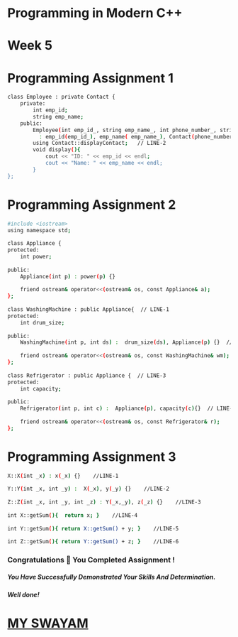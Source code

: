 # Programming in Modern C++

# Week 5 

# Programming Assignment 1

```bash
class Employee : private Contact {
    private:
        int emp_id;
        string emp_name;
    public:
        Employee(int emp_id_, string emp_name_, int phone_number_, string email_) 
          : emp_id(emp_id_), emp_name( emp_name_), Contact(phone_number_ , email_){}    // LINE-1
        using Contact::displayContact;   // LINE-2
        void display(){
            cout << "ID: " << emp_id << endl;
            cout << "Name: " << emp_name << endl;
        }
};
```

# Programming Assignment 2

```bash
#include <iostream>
using namespace std;
 
class Appliance {
protected:
    int power;
 
public:
    Appliance(int p) : power(p) {}
 
    friend ostream& operator<<(ostream& os, const Appliance& a);
};
 
class WashingMachine : public Appliance{  // LINE-1
protected:
    int drum_size;
 
public:
    WashingMachine(int p, int ds) :  drum_size(ds), Appliance(p) {}  // LINE-2
 
    friend ostream& operator<<(ostream& os, const WashingMachine& wm);
};
 
class Refrigerator : public Appliance {  // LINE-3
protected:
    int capacity;
 
public:
    Refrigerator(int p, int c) :  Appliance(p), capacity(c){}  // LINE-4
 
    friend ostream& operator<<(ostream& os, const Refrigerator& r);
};
```

# Programming Assignment 3

```bash
X::X(int _x) : x(_x) {}    //LINE-1
 
Y::Y(int _x, int _y) :  X(_x), y(_y) {}    //LINE-2
 
Z::Z(int _x, int _y, int _z) : Y(_x,_y), z(_z) {}    //LINE-3
 
int X::getSum(){  return x; }    //LINE-4 
 
int Y::getSum(){ return X::getSum() + y; }    //LINE-5
 
int Z::getSum(){ return Y::getSum() + z; }    //LINE-6
```


### Congratulations 🎉 You Completed Assignment !

##### *You Have Successfully Demonstrated Your Skills And Determination.*

#### *Well done!*

# [MY SWAYAM](https://www.youtube.com/@MySwayam)
